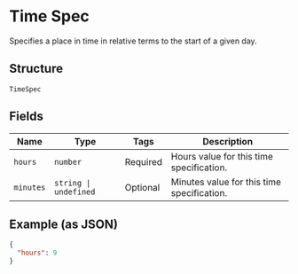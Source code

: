 
# Time Spec

Specifies a place in time in relative terms to the start of a given day.

## Structure

`TimeSpec`

## Fields

| Name | Type | Tags | Description |
|  --- | --- | --- | --- |
| `hours` | `number` | Required | Hours value for this time specification. |
| `minutes` | `string \| undefined` | Optional | Minutes value for this time specification. |

## Example (as JSON)

```json
{
  "hours": 9
}
```

